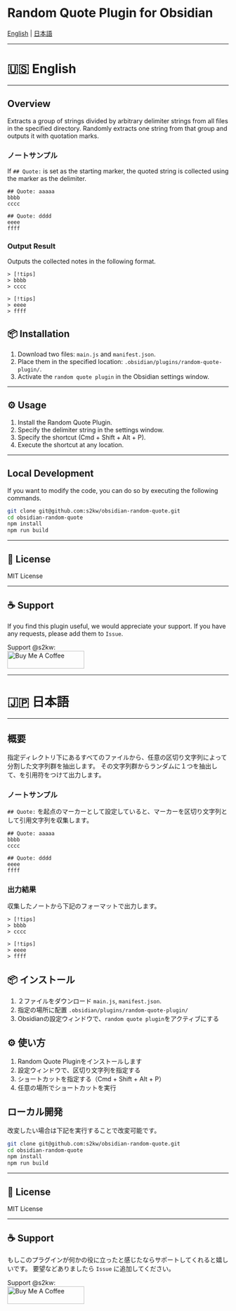 # Random Quote Plugin for Obsidian

[English](#english) | [日本語](#日本語)

--- 
# 🇺🇸 English

---


## Overview

Extracts a group of strings divided by arbitrary delimiter strings from all files in the specified directory.
Randomly extracts one string from that group and outputs it with quotation marks.

### ノートサンプル

If `## Quote:` is set as the starting marker, the quoted string is collected using the marker as the delimiter.

```
## Quote: aaaaa
bbbb
cccc

## Quote: dddd
eeee
ffff
```

### Output Result

Outputs the collected notes in the following format.

```
> [!tips]
> bbbb
> cccc

> [!tips]
> eeee
> ffff
```
## 📦 Installation

1. Download two files: `main.js` and `manifest.json`.
2. Place them in the specified location: `.obsidian/plugins/random-quote-plugin/`.
3. Activate the `random quote plugin` in the Obsidian settings window.

---

## ⚙️ Usage

1. Install the Random Quote Plugin.
2. Specify the delimiter string in the settings window.
3. Specify the shortcut (Cmd + Shift + Alt + P).
4. Execute the shortcut at any location.

---


## Local Development

If you want to modify the code, you can do so by executing the following commands.

```bash
git clone git@github.com:s2kw/obsidian-random-quote.git
cd obsidian-random-quote
npm install
npm run build
```

---

## 📄 License

MIT License

---


## ☕️ Support

If you find this plugin useful, we would appreciate your support.
If you have any requests, please add them to `Issue`.

Support @s2kw:  
<a href="https://buymeacoffee.com/s2kw" target="_blank"><img src="https://cdn.buymeacoffee.com/buttons/v2/default-yellow.png" alt="Buy Me A Coffee" style="height: 40px !important;width: 175px !important;" ></a>


---

# 🇯🇵 日本語

---

## 概要

指定ディレクトリ下にあるすべてのファイルから、任意の区切り文字列によって分割した文字列群を抽出します。
その文字列群からランダムに１つを抽出して、を引用符をつけて出力します。


### ノートサンプル

`## Quote:` を起点のマーカーとして設定していると、マーカーを区切り文字列として引用文字列を収集します。

```
## Quote: aaaaa
bbbb
cccc

## Quote: dddd
eeee
ffff
```

### 出力結果

収集したノートから下記のフォーマットで出力します。

```
> [!tips]
> bbbb
> cccc

> [!tips]
> eeee
> ffff
```

## 📦 インストール

1. ２ファイルをダウンロード `main.js`, `manifest.json`.
2. 指定の場所に配置 `.obsidian/plugins/random-quote-plugin/`
3. Obsidianの設定ウィンドウで、`random quote plugin`をアクティブにする

## ⚙️ 使い方

1. Random Quote Pluginをインストールします
2. 設定ウィンドウで、区切り文字列を指定する
3. ショートカットを指定する（Cmd + Shift + Alt + P）
4. 任意の場所でショートカットを実行


## ローカル開発

改変したい場合は下記を実行することで改変可能です。

```bash
git clone git@github.com:s2kw/obsidian-random-quote.git
cd obsidian-random-quote
npm install
npm run build
```

---

## 📄 License

MIT License

---

## ☕️ Support

もしこのプラグインが何かの役に立ったと感じたならサポートしてくれると嬉しいです。
要望などありましたら `Issue` に追加してください。

Support @s2kw:  
<a href="https://buymeacoffee.com/s2kw" target="_blank"><img src="https://cdn.buymeacoffee.com/buttons/v2/default-yellow.png" alt="Buy Me A Coffee" style="height: 40px !important;width: 175px !important;" ></a>
